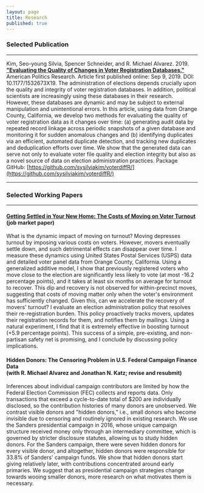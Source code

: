 ```yaml
---
layout: page
title: Research
published: true
---
```


### Selected Publication

--------------------------------------

Kim, Seo-young Silvia, Spencer Schneider, and R. Michael Alvarez. 2019. [**"Evaluating the Quality of Changes in Voter Registration Databases."**](https://doi.org/10.1177/1532673X19870512) American Politics Research. Article first published online: Sep 9, 2019. DOI: 10.1177/1532673X19.
The administration of elections depends crucially upon the quality and integrity of voter registration databases. In addition, political scientists are increasingly using these databases in their research. However, these databases are dynamic and may be subject to external manipulation and unintentional errors. In this article, using data from Orange County, California, we develop two methods for evaluating the quality of voter registration data as it changes over time: (a) generating audit data by repeated record linkage across periodic snapshots of a given database and monitoring it for sudden anomalous changes and (b) identifying duplicates via an efficient, automated duplicate detection, and tracking new duplicates and deduplication efforts over time. We show that the generated data can serve not only to evaluate voter file quality and election integrity but also as a novel source of data on election administration practices. Package GitHub: [https://github.com/sysilviakim/voterdiffR/](https://github.com/sysilviakim/voterdiffR/)

--------------------------------------

### Selected Working Papers

--------------------------------------

#### [Getting Settled in Your New Home: The Costs of Moving on Voter Turnout](https://www.dropbox.com/s/zt6uk4mzh0kybj3/kim-JMP-moving-turnout.pdf?raw=1) <br/> (job market paper)

What is the dynamic impact of moving on turnout? Moving depresses turnout by imposing various costs on voters. However, movers eventually settle down, and such detrimental effects can disappear over time. I measure these dynamics using United States Postal Services (USPS) data and detailed voter panel data from Orange County, California. Using a generalized additive model, I show that previously registered voters who move close to the election are significantly less likely to vote (at most -16.2 percentage points), and it takes at least six months on average for turnout to recover. This dip and recovery is not observed for within-precinct moves, suggesting that costs of moving matter only when the voter's environment has sufficiently changed. Given this, can we accelerate the recovery of movers' turnout? I evaluate an election administration policy that resolves their re-registration burden. This policy proactively tracks movers, updates their registration records for them, and notifies them by mailings. Using a natural experiment, I find that it is extremely effective in boosting turnout (+5.9 percentage points). This success of a simple, pre-existing, and non-partisan safety net is promising, and I conclude by discussing policy implications. 

#### Hidden Donors: The Censoring Problem in U.S. Federal Campaign Finance Data <br/> (with R. Michael Alvarez and Jonathan N. Katz; revise and resubmit)

Inferences about individual campaign contributors are limited by how the Federal Election Commission (FEC) collects and reports data. Only transactions that exceed a cycle-to-date total of $200 are individually disclosed, so the contribution histories of many donors are unobserved. We contrast visible donors and "hidden donors," i.e., small donors who become invisible due to censoring and routinely ignored in existing research. We use the Sanders presidential campaign in 2016, whose unique campaign structure received money only through an intermediary committee, which is governed by stricter disclosure statutes, allowing us to study hidden donors. For the Sanders campaign, there were seven hidden donors for every visible donor, and altogether, hidden donors were responsible for 33.8% of Sanders' campaign funds. We show that hidden donors start giving relatively later, with contributions concentrated around early primaries. We suggest that as presidential campaign strategies change towards wooing smaller donors, more research on what motivates them is necessary.
